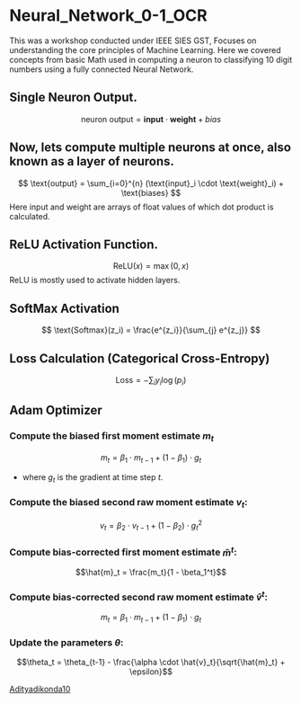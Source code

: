 # Neural_Network_0-1_OCR
This was a workshop conducted under IEEE SIES GST, Focuses on understanding the core principles of Machine Learning. Here we covered concepts from basic Math used in computing a neuron to classifying 10 digit numbers using a fully connected Neural Network.
## Single Neuron Output.
$$ \text{neuron output} = \mathbf{input} \cdot \mathbf{weight} + bias $$
## Now, lets compute multiple neurons at once, also known as a layer of neurons.
$$  \text{output} = \sum_{i=0}^{n} (\text{input}_i \cdot \text{weight}_i) + \text{biases} $$
Here input and weight are arrays of float values of which dot product is calculated.
## ReLU Activation Function.
$$  \text{ReLU}(x) = \max(0,x) $$
ReLU is mostly used to activate hidden layers.
## SoftMax Activation
$$ \text{Softmax}(z_i) = \frac{e^{z_i}}{\sum_{j} e^{z_j}} $$
## Loss Calculation (Categorical Cross-Entropy)
$$ \text{Loss} = -\sum_{i} y_i \log(p_i) $$
## Adam Optimizer
### Compute the biased first moment estimate $m_t$
$$
m_t = \beta_1 \cdot m_{t-1} + (1 - \beta_1) \cdot g_t
$$
- where $g_t$ is the gradient at time step $t$.
### Compute the biased second raw moment estimate $v_t$:
$$
v_t = \beta_2 \cdot v_{t-1} + (1 - \beta_2) \cdot g_t^2
$$
### Compute bias-corrected first moment estimate $\hat{m}^t$:
$$\hat{m}_t = \frac{m_t}{1 - \beta_1^t}$$
### Compute bias-corrected second raw moment estimate $\hat{v}^t$:
$$m_t = \beta_1 \cdot m_{t-1} + (1 - \beta_1) \cdot g_t $$
### Update the parameters $θ$:
$$\theta_t = \theta_{t-1} - \frac{\alpha \cdot \hat{v}_t}{\sqrt{\hat{m}_t} + \epsilon}$$


[Adityadikonda10](https://github.com/Adityadikonda10)
